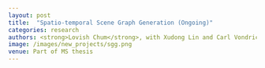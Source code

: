 ```yaml
---
layout: post
title:  "Spatio-temporal Scene Graph Generation (Ongoing)"
categories: research
authors: <strong>Lovish Chum</strong>, with Xudong Lin and Carl Vondrick
image: /images/new_projects/sgg.png
venue: Part of MS thesis
---
```

